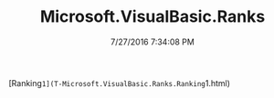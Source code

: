 ﻿---
title: Microsoft.VisualBasic.Ranks
date: 7/27/2016 7:34:08 PM
---

[Ranking`1](T-Microsoft.VisualBasic.Ranks.Ranking`1.html)
